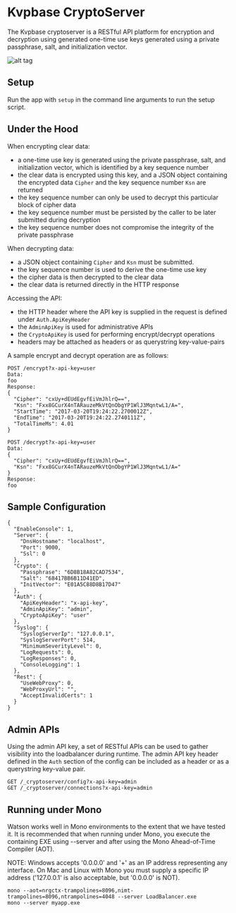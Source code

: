 # Kvpbase CryptoServer

The Kvpbase cryptoserver is a RESTful API platform for encryption and decryption using generated one-time use keys generated using a private passphrase, salt, and initialization vector.

![alt tag](https://github.com/maraudersoftware/CryptoServer/blob/master/assets/diagram.png)

## Setup
Run the app with ```setup``` in the command line arguments to run the setup script.

## Under the Hood
When encrypting clear data:
- a one-time use key is generated using the private passphrase, salt, and initialization vector, which is identified by a key sequence number
- the clear data is encrypted using this key, and a JSON object containing the encrypted data ```Cipher``` and the key sequence number ```Ksn``` are returned
- the key sequence number can only be used to decrypt this particular block of cipher data
- the key sequence number must be persisted by the caller to be later submitted during decryption
- the key sequence number does not compromise the integrity of the private passphrase

When decrypting data:
- a JSON object containing ```Cipher``` and ```Ksn``` must be submitted.
- the key sequence number is used to derive the one-time use key
- the cipher data is then decrypted to the clear data
- the clear data is returned directly in the HTTP response
 
Accessing the API:
- the HTTP header where the API key is supplied in the request is defined under ```Auth.ApiKeyHeader```
- the ```AdminApiKey``` is used for administrative APIs
- the ```CryptoApiKey``` is used for performing encrypt/decrypt operations
- headers may be attached as headers or as querystring key-value-pairs

A sample encrypt and decrypt operation are as follows:
```
POST /encrypt?x-api-key=user
Data: 
foo
Response:
{
  "Cipher": "cxUy+dEUdEgvfEiVmJhlrQ==",
  "Ksn": "Fxx8GCurX4nTARauzeMkVtQnObgYP1WlJ3MqntwL1/A=",
  "StartTime": "2017-03-20T19:24:22.2700012Z",
  "EndTime": "2017-03-20T19:24:22.2740111Z",
  "TotalTimeMs": 4.01
}

POST /decrypt?x-api-key=user
Data:
{
  "Cipher": "cxUy+dEUdEgvfEiVmJhlrQ==",
  "Ksn": "Fxx8GCurX4nTARauzeMkVtQnObgYP1WlJ3MqntwL1/A="
}
Response:
foo
```

## Sample Configuration
```
{
  "EnableConsole": 1,
  "Server": {
    "DnsHostname": "localhost",
    "Port": 9000,
    "Ssl": 0
  },
  "Crypto": {
    "Passphrase": "6D8B18A82CAD7534",
    "Salt": "68417BB6B11D41ED",
    "InitVector": "E01A5C88D8B17D47"
  },
  "Auth": {
    "ApiKeyHeader": "x-api-key",
    "AdminApiKey": "admin",
    "CryptoApiKey": "user"
  },
  "Syslog": {
    "SyslogServerIp": "127.0.0.1",
    "SyslogServerPort": 514,
    "MinimumSeverityLevel": 0,
    "LogRequests": 0,
    "LogResponses": 0,
    "ConsoleLogging": 1
  },
  "Rest": {
    "UseWebProxy": 0,
    "WebProxyUrl": "",
    "AcceptInvalidCerts": 1
  }
}

```

## Admin APIs
Using the admin API key, a set of RESTful APIs can be used to gather visibility into the loadbalancer during runtime.  The admin API key header defined in the ```Auth``` section of the config can be included as a header or as a querystring key-value pair.
```
GET /_cryptoserver/config?x-api-key=admin
GET /_cryptoserver/connections?x-api-key=admin
```

## Running under Mono
Watson works well in Mono environments to the extent that we have tested it. It is recommended that when running under Mono, you execute the containing EXE using --server and after using the Mono Ahead-of-Time Compiler (AOT).

NOTE: Windows accepts '0.0.0.0' and '+' as an IP address representing any interface.  On Mac and Linux with Mono you must supply a specific IP address ('127.0.0.1' is also acceptable, but '0.0.0.0' is NOT).

```
mono --aot=nrgctx-trampolines=8096,nimt-trampolines=8096,ntrampolines=4048 --server LoadBalancer.exe
mono --server myapp.exe
```
